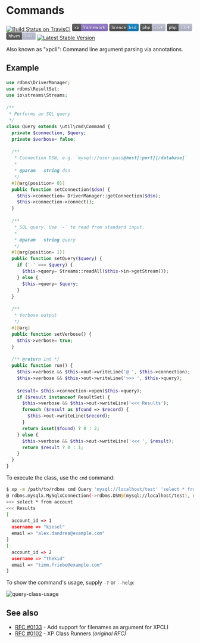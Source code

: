 Commands
========

[![Build Status on TravisCI](https://secure.travis-ci.org/xp-framework/command.svg)](http://travis-ci.org/xp-framework/command)
[![XP Framework Module](https://raw.githubusercontent.com/xp-framework/web/master/static/xp-framework-badge.png)](https://github.com/xp-framework/core)
[![BSD Licence](https://raw.githubusercontent.com/xp-framework/web/master/static/licence-bsd.png)](https://github.com/xp-framework/core/blob/master/LICENCE.md)
[![Required PHP 5.6+](https://raw.githubusercontent.com/xp-framework/web/master/static/php-5_6plus.png)](http://php.net/)
[![Supports PHP 7.0+](https://raw.githubusercontent.com/xp-framework/web/master/static/php-7_0plus.png)](http://php.net/)
[![Supports HHVM 3.4+](https://raw.githubusercontent.com/xp-framework/web/master/static/hhvm-3_4plus.png)](http://hhvm.com/)
[![Latest Stable Version](https://poser.pugx.org/xp-framework/command/version.png)](https://packagist.org/packages/xp-framework/command)

Also known as "xpcli": Command line argument parsing via annotations.

Example
-------

```php
use rdbms\DriverManager;
use rdbms\ResultSet;
use io\streams\Streams;

/**
 * Performs an SQL query
 */
class Query extends \util\cmd\Command {
  private $connection, $query;
  private $verbose= false;

  /**
   * Connection DSN, e.g. `mysql://user:pass@host[:port][/database]`
   *
   * @param   string dsn
   */
  #[@arg(position= 0)]
  public function setConnection($dsn) {
    $this->connection= DriverManager::getConnection($dsn);
    $this->connection->connect();
  }

  /**
   * SQL query. Use `-` to read from standard input.
   *
   * @param   string query
   */
  #[@arg(position= 1)]
  public function setQuery($query) {
    if ('-' === $query) {
      $this->query= Streams::readAll($this->in->getStream());
    } else {
      $this->query= $query;
    }
  }

  /**
   * Verbose output
   */
  #[@arg]
  public function setVerbose() {
    $this->verbose= true;
  }

  /** @return int */
  public function run() {
    $this->verbose && $this->out->writeLine('@ ', $this->connection);
    $this->verbose && $this->out->writeLine('>>> ', $this->query);

    $result= $this->connection->open($this->query);
    if ($result instanceof ResultSet) {
      $this->verbose && $this->out->writeLine('<<< Results');
      foreach ($result as $found => $record) {
        $this->out->writeLine($record);
      }
      return isset($found) ? 0 : 2;
    } else {
      $this->verbose && $this->out->writeLine('<<< ', $result);
      return $result ? 0 : 1;
    }
  }
}
```

To execute the class, use the `cmd` command:

```sh
$ xp -m /path/to/rdbms cmd Query 'mysql://localhost/test' 'select * from account' -v
@ rdbms.mysqlx.MySqlxConnection(->rdbms.DSN@(mysql://localhost/test), rdbms.mysqlx.MySqlxProtocol(...)
>>> select * from account
<<< Results
[
  account_id => 1
  username => "kiesel"
  email => "alex.dandrea@example.com"
]
[
  account_id => 2
  username => "thekid"
  email => "timm.friebe@example.com"
]
```

To show the command's usage, supply `-?` or `--help`:

![query-class-usage](https://cloud.githubusercontent.com/assets/696742/12219325/375b43ba-b73f-11e5-9588-d7a122668e3d.png)

See also
--------

* [RFC #0133](https://github.com/xp-framework/rfc/issues/133) - Add support for filenames as argument for XPCLI
* [RFC #0102](https://github.com/xp-framework/rfc/issues/102) - XP Class Runners *(original RFC)*